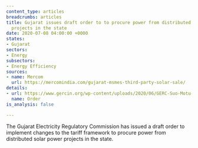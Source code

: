 ```yaml
---
content_type: articles
breadcrumbs: articles
title: Gujarat issues draft order to to procure power from distributed solar power
  projects in the state
date: 2020-07-08 04:00:00 +0000
states:
- Gujarat
sectors:
- Energy
subsectors:
- Energy Efficiency
sources:
- name: Mercom
  url: https://mercomindia.com/gujarat-msmes-third-party-solar-sale/
details:
- url: https://www.gercin.org/wp-content/uploads/2020/06/GERC-Suo-Motu-Order_Draft_30062020.pdf
  name: Order
is_analysis: false

---
```

The Gujarat Electricity Regulatory Commission has issued a draft order to implement changes to the tariff framework to procure power from distributed solar power projects in the state.